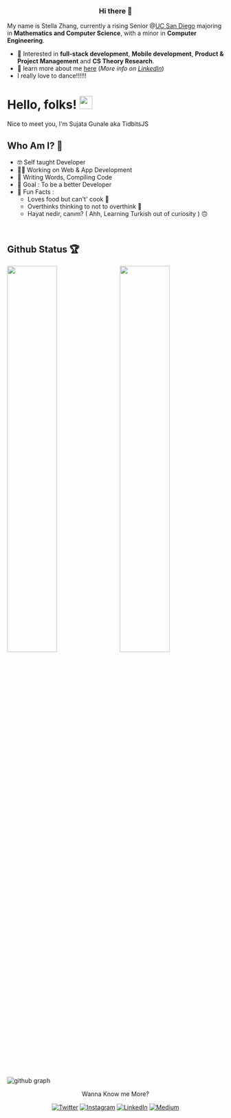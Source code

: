 <link rel="stylesheet"
href="https://fonts.googleapis.com/css?family=Lalezar">
    

<div align="center" margin="auto">
  <h3>Hi there 👋 </h3>
</div>

My name is Stella Zhang, currently a rising Senior @[UC San Diego](https://www.ucsd.edu/) majoring in **Mathematics and Computer Science**, with a minor in **Computer Engineering**.

- 💬 Interested in **full-stack development**, **Mobile development**, **Product & Project Management** and **CS Theory Research**.
- 👤 learn more about me [here](https://stella-liyu-zhang.github.io/Portfolio/)  (_More info on [LinkedIn](https://www.linkedin.com/in/stella-liyu-zhang/)_)  
- I really love to dance!!!!!!

<!------
### Languages: 

<div align="left">
<img  src="https://img.shields.io/badge/C-00599C?style=for-the-badge&logo=c&logoColor=white">
<img  src="https://img.shields.io/badge/C%2B%2B-00599C?style=for-the-badge&logo=c%2B%2B&logoColor=white">
<img  src="https://img.shields.io/badge/Java-ED8B00?style=for-the-badge&logo=java&logoColor=white">
<img  src="https://img.shields.io/badge/JavaScript-323330?style=for-the-badge&logo=javascript&logoColor=F7DF1E">
<img src="https://img.shields.io/badge/HTML5-E34F26?style=for-the-badge&logo=html5&logoColor=white">
<img src="https://img.shields.io/badge/CSS3-1572B6?style=for-the-badge&logo=css3&logoColor=white">
<img src="https://img.shields.io/badge/LaTeX-47A141?style=for-the-badge&logo=LaTeX&logoColor=white">
</div>

 ### Tools:
 
<div align="left">
<img  src="https://img.shields.io/badge/json-5E5C5C?style=for-the-badge&logo=json&logoColor=white">
<img  src="https://img.shields.io/badge/MongoDB-4EA94B?style=for-the-badge&logo=mongodb&logoColor=white">
<img  src="https://img.shields.io/badge/Node.js-339933?style=for-the-badge&logo=nodedotjs&logoColor=white">
<img  src="https://img.shields.io/badge/React-20232A?style=for-the-badge&logo=react&logoColor=61DAFB">
<img src="https://img.shields.io/badge/Postman-FF6C37?style=for-the-badge&logo=Postman&logoColor=white">
</div>
--->

# Hello, folks! <img src="https://raw.githubusercontent.com/MartinHeinz/MartinHeinz/master/wave.gif" width="30px" height="30px">

Nice to meet you, I'm Sujata Gunale aka TidbitsJS

## Who Am I? 🤠

- 🤓 Self taught Developer 
- 👩‍💻 Working on Web & App Development 
- 📝 Writing Words, Compiling Code
- 🎯 Goal : To be a better Developer 
- 💌 Fun Facts : 
    - Loves food but can't' cook 🐼 
    - Overthinks thinking to not to overthink 🙂
    - Hayat nedir, canım? ( Ahh, Learning Turkish out of curiosity ) 🙃

<br>

 
## Github Status 🏆

<img  src="https://github-readme-stats.vercel.app/api?username=stella-liyu-zhang&count_private=true&show_icons=true&hide_border=true&theme=react" width="48%" align="right" >
<img  src="https://github-readme-streak-stats.herokuapp.com/?user=stella-liyu-zhang&theme=react" width="48%" >
<br>

![github graph](https://activity-graph.herokuapp.com/graph?username=stella-liyu-zhang&theme=react-dark)
<br>

<p align="center">Wanna Know me More?</p>

<p align="center">
 
<a href="https://twitter.com/TidbitsJS" target="_blank">
<img src="https://img.shields.io/badge/-Twitter-%231DA1F2" alt="Twitter" /></a> 

<a href="https://www.instagram.com/tidbits.js" target="_blank">
<img src="https://img.shields.io/badge/-Instagram-%23eb13a5" alt="Instagram" /></a>  

<a href="https://www.linkedin.com/in/sujata-gunale-15964b166/" target="_blank">
<img src="https://img.shields.io/badge/-LinkedIn-%233781da" alt="LinkedIn"/></a>
    
<a href="https://tidbitsjs.medium.com/" target="_blank">
<img src="https://img.shields.io/badge/-Medium-%2337817f" alt="Medium" /></a>  

</p>

